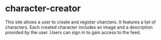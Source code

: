 # character-creator
This site allows a user to create and register charcters. It features a list of characters.
Each created character includes an image and a description provided by the user.
Users can sign in to gain access to the feed.
